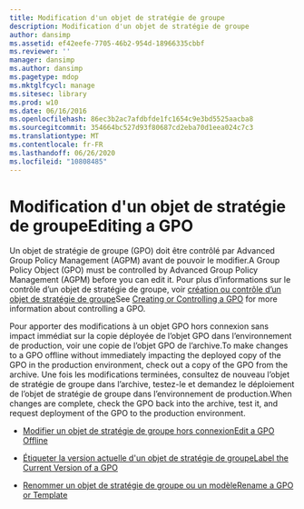 ```yaml
---
title: Modification d'un objet de stratégie de groupe
description: Modification d'un objet de stratégie de groupe
author: dansimp
ms.assetid: ef42eefe-7705-46b2-954d-18966335cbbf
ms.reviewer: ''
manager: dansimp
ms.author: dansimp
ms.pagetype: mdop
ms.mktglfcycl: manage
ms.sitesec: library
ms.prod: w10
ms.date: 06/16/2016
ms.openlocfilehash: 86ec3b2ac7afdbfde1fc1654c9e3bd5525aacba8
ms.sourcegitcommit: 354664bc527d93f80687cd2eba70d1eea024c7c3
ms.translationtype: MT
ms.contentlocale: fr-FR
ms.lasthandoff: 06/26/2020
ms.locfileid: "10808485"
---
```

# <span data-ttu-id="17478-103">Modification d'un objet de stratégie de groupe</span><span class="sxs-lookup"><span data-stu-id="17478-103">Editing a GPO</span></span>


<span data-ttu-id="17478-104">Un objet de stratégie de groupe (GPO) doit être contrôlé par Advanced Group Policy Management (AGPM) avant de pouvoir le modifier.</span><span class="sxs-lookup"><span data-stu-id="17478-104">A Group Policy Object (GPO) must be controlled by Advanced Group Policy Management (AGPM) before you can edit it.</span></span> <span data-ttu-id="17478-105">Pour plus d’informations sur le contrôle d’un objet de stratégie de groupe, voir [création ou contrôle d’un objet de stratégie de groupe](creating-or-controlling-a-gpo-agpm40-ed.md)</span><span class="sxs-lookup"><span data-stu-id="17478-105">See [Creating or Controlling a GPO](creating-or-controlling-a-gpo-agpm40-ed.md) for more information about controlling a GPO.</span></span>

<span data-ttu-id="17478-106">Pour apporter des modifications à un objet GPO hors connexion sans impact immédiat sur la copie déployée de l’objet GPO dans l’environnement de production, voir une copie de l’objet GPO de l’archive.</span><span class="sxs-lookup"><span data-stu-id="17478-106">To make changes to a GPO offline without immediately impacting the deployed copy of the GPO in the production environment, check out a copy of the GPO from the archive.</span></span> <span data-ttu-id="17478-107">Une fois les modifications terminées, consultez de nouveau l’objet de stratégie de groupe dans l’archive, testez-le et demandez le déploiement de l’objet de stratégie de groupe dans l’environnement de production.</span><span class="sxs-lookup"><span data-stu-id="17478-107">When changes are complete, check the GPO back into the archive, test it, and request deployment of the GPO to the production environment.</span></span>

-   [<span data-ttu-id="17478-108">Modifier un objet de stratégie de groupe hors connexion</span><span class="sxs-lookup"><span data-stu-id="17478-108">Edit a GPO Offline</span></span>](edit-a-gpo-offline-agpm40.md)

-   [<span data-ttu-id="17478-109">Étiqueter la version actuelle d'un objet de stratégie de groupe</span><span class="sxs-lookup"><span data-stu-id="17478-109">Label the Current Version of a GPO</span></span>](label-the-current-version-of-a-gpo-agpm40.md)

-   [<span data-ttu-id="17478-110">Renommer un objet de stratégie de groupe ou un modèle</span><span class="sxs-lookup"><span data-stu-id="17478-110">Rename a GPO or Template</span></span>](rename-a-gpo-or-template-agpm40.md)

 

 





